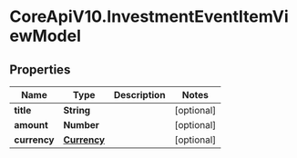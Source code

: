# CoreApiV10.InvestmentEventItemViewModel

## Properties
Name | Type | Description | Notes
------------ | ------------- | ------------- | -------------
**title** | **String** |  | [optional] 
**amount** | **Number** |  | [optional] 
**currency** | [**Currency**](Currency.md) |  | [optional] 


